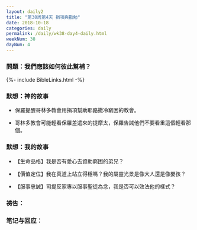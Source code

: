 ```yaml
---
layout: daily2
title: "第38周第4天 捐項與勸勉"
date: 2018-10-18
categories: daily
permalink: /daily/wk38-day4-daily.html
weekNum: 38
dayNum: 4
---
```


### 問題：我們應該如何彼此幫補？

{%- include BibleLinks.html -%}

### 默想：神的故事 
+ 保羅提醒哥林多教會用捐項幫助耶路撒冷窮困的教會。

+ 哥林多教會可能輕看保羅差遣來的提摩太，保羅告誡他們不要看重這個輕看那個。

### 默想：我的故事
+ 【生命品格】我是否有愛心去資助窮困的弟兄？

+ 【價值定位】我在真道上站立得穩嗎？我的屬靈光景是像大人還是像嬰孩？

+ 【服事忠誠】司提反家專以服事聖徒為念，我是否可以效法他的樣式？

### 祷告：

### 笔记与回应：
